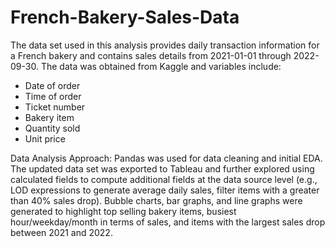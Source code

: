 # French-Bakery-Sales-Data

The data set used in this analysis provides daily transaction information for a French bakery and contains sales details from 2021-01-01 through 2022-09-30. The data was obtained from Kaggle and variables include:
- Date of order
- Time of order 
- Ticket number
- Bakery item
- Quantity sold
- Unit price

Data Analysis Approach: Pandas was used for data cleaning and initial EDA. The updated data set was exported to Tableau and further explored using calculated fields to compute additional fields at the data source level (e.g., LOD expressions to generate average daily sales, filter items with a greater than 40% sales drop). Bubble charts, bar graphs, and line graphs were generated to highlight top selling bakery items, busiest hour/weekday/month in terms of sales, and items with the largest sales drop between 2021 and 2022.

